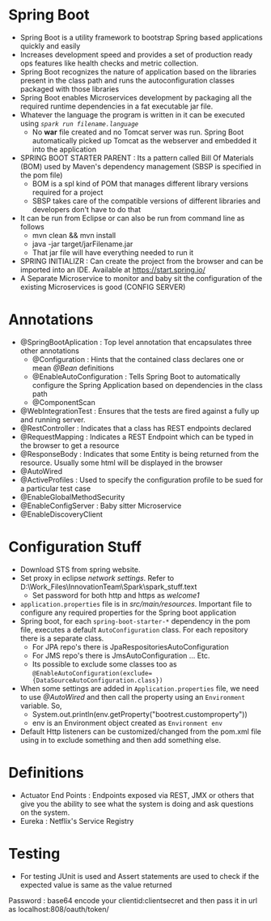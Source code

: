 Spring Boot
===========
* Spring Boot is a utility framework to bootstrap Spring based applications quickly and easily
* Increases development speed and provides a set of production ready ops features like health checks and metric collection. 
* Spring Boot recognizes the nature of application based on the libraries present in the class path and runs the autoconfiguration classes packaged with those libraries
* Spring Boot enables Microservices development by packaging all the required runtime dependencies in a fat executable jar file.
* Whatever the language the program is written in it can be executed using *`spark run filename.language`*
  - No **war** file created and no Tomcat server was run. Spring Boot automatically picked up Tomcat as the webserver and embedded it into the application
* SPRING BOOT STARTER PARENT : Its a pattern called Bill Of Materials (BOM) used by Maven's dependency management (SBSP is specified in the pom file)
  - BOM is a spl kind of POM that manages different library versions required for a project
  - SBSP takes care of the compatible versions of different libraries and developers don't have to do that
* It can be run from Eclipse or can also be run from command line as follows
  - mvn clean && mvn install
  - java -jar target/jarFilename.jar
  - That jar file will have everything needed to run it
* SPRING INITIALIZR : Can create the project from the browser and can be imported into an IDE. Available at https://start.spring.io/
* A Separate Microservice to monitor and baby sit the configuration of the existing Microservices is good (CONFIG SERVER)

Annotations
===========
* @SpringBootAplication      : Top level annotation that encapsulates three other annotations
  - @Configuration           : Hints that the contained class declares one or mean *@Bean* definitions
  - @EnableAutoConfiguration : Tells Spring Boot to automatically configure the Spring Application based on dependencies in the class path
  - @ComponentScan
* @WebIntegrationTest        : Ensures that the tests are fired against a fully up and running server.
* @RestController            : Indicates that a class has REST endpoints declared
* @RequestMapping            : Indicates a REST Endpoint which can be typed in the browser to get a resource
* @ResponseBody              : Indicates that some Entity is being returned from the resource. Usually some html will be displayed in the browser
* @AutoWired
* @ActiveProfiles            : Used to specify the configuration profile to be sued for a particular test case
* @EnableGlobalMethodSecurity
* @EnableConfigServer        : Baby sitter Microservice
* @EnableDiscoveryClient

Configuration Stuff
===================
* Download STS from spring website.
* Set proxy in eclipse *network settings*. Refer to D:\\Work_Files\\InnovationTeam\\Spark\\spark_stuff.text
  - Set password for both http and https as *welcome1*
* `application.properties` file is in *src/main/resources*. Important file to configure any required properties for the Spring boot application
* Spring boot, for each `spring-boot-starter-*` dependency in the pom file, executes a default `AutoConfiguration` class. For each repository there is a separate class. 
  - For JPA repo's there is JpaRespositoriesAutoConfiguration
  - For JMS repo's there is JmsAutoConfiguration ... Etc.
  - Its possible to exclude some classes too as `@EnableAutoConfiguration(exclude={DataSourceAutoConfiguration.class})`
* When some settings are added in `Application.properties` file, we need to use _@AutoWired_ and then call the property using an `Environment` variable. So,
  - System.out.println(env.getProperty("bootrest.customproperty"))
  - env is an Environment object created as `Environment env`
* Default Http listeners can be customized/changed from the pom.xml file using <exclusions> in <dependecy> to exclude something and then add something else.

Definitions
===========
* Actuator End Points : Endpoints exposed via REST, JMX or others that give you the ability to see what the system is doing and ask questions on the system. 
* Eureka : Netflix's Service Registry

Testing
=======
* For testing JUnit is used and Assert statements are used to check if the expected value is same as the value returned
 
Password : base64 encode your clientid:clientsecret and then pass it in url as localhost:808/oauth/token/<string>

